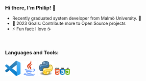### Hi there, I'm Philip! 👋





- Recently graduated system developer from Malmö University. 🏫
- 🥅 2023 Goals: Contribute more to Open Source projects
- ⚡ Fun fact: I love :coffee: 

<br />

### Languages and Tools:

<p float="left">
  <img src="icons/visual-studio-code.png" width="50" />
  <img src="icons/java.png" width="50" />
  <img src="icons/Python.png" width="50" />
  <img src="icons/web.png" width="50" />
</p>




